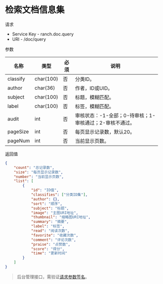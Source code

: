# 检索文档信息集

请求
- Service Key - ranch.doc.query
- URI - /doc/query

参数

|名称|类型|必须|说明|
|---|---|---|---|
|classify|char(100)|否|分类ID。|
|author|char(36)|否|作者，ID或UID。|
|subject|char(100)|否|标题，模糊匹配。|
|label|char(100)|否|标签，模糊匹配。|
|audit|int|否|审核状态：-1-全部；0-待审核；1-审核通过；2-审核不通过。|
|pageSize|int|否|每页显示记录数，默认20。|
|pageNum|int|否|当前显示页数。|

返回值
```json
{
    "count": "总记录数",
    "size": "每页显示记录数",
    "number": "当前显示页数",
    "list": [
        {
            "id": "ID值",
            "classifies": ["分类ID集"],
            "author": {},
            "sort": "顺序",
            "subject": "标题",
            "image": "主图URI地址",
            "thumbnail": "缩略图URI地址",
            "summary": "摘要",
            "label": "标签",
            "read": "阅读次数",
            "favorite": "收藏次数",
            "comment": "评论次数",
            "praise": "点赞数",
            "score": "得分",
            "time": "更新时间"
        }
    ]
}
```

> 后台管理接口，需验证[请求参数签名](https://github.com/heisedebaise/tephra/blob/master/tephra-ctrl/doc/sign.md)。
